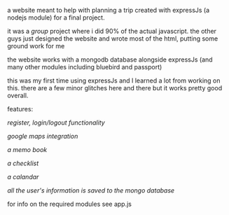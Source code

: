 a website meant to help with planning a trip created with expressJs (a nodejs module) for a final project.

it was a *group* project where i did 90% of the actual javascript. the other guys just designed the website and wrote most of the html, putting some ground work for me

the website works with a mongodb database alongside expressJs (and many other modules including bluebird and passport)

this was my first time using expressJs and I learned a lot from working on this. there are a few minor glitches here and there but it works pretty good overall.

features:

*register, login/logout functionality*

*google maps integration*

*a memo book*

*a checklist*

*a calandar*

*all the user's information is saved to the mongo database*


for info on the required modules see app.js
